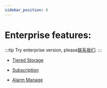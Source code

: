 ```yaml
---
sidebar_position: 8
---
```


# Enterprise features:

:::tip
Try enterprise version, please[联系我们](https://jinshuju.net/f/qrj9lq).
:::

- [Tiered Storage](../manage/tiered_storage.md)

- [Subscription](../manage/subscriptions.md)

- [Alarm Manage](../manage/alarm_manage.md)
